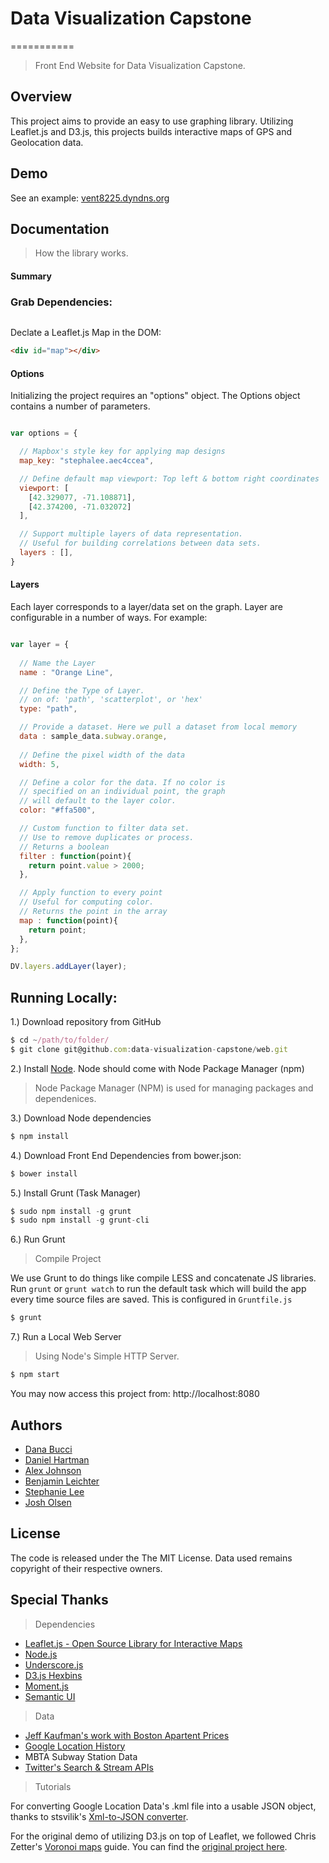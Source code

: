 # Data Visualization Capstone

===========

> Front End Website for Data Visualization Capstone.


Overview
---

This project aims to provide an easy to use graphing library. Utilizing Leaflet.js and D3.js, this projects builds interactive maps of GPS and Geolocation data.

Demo
---
See an example: [vent8225.dyndns.org](http://vent8225.dyndns.org)

Documentation
---

> How the library works.

#### Summary

### Grab Dependencies:

```javascript

```

Declate a Leaflet.js Map in the DOM:

```html
<div id="map"></div>
```

#### Options

Initializing the project requires an "options" object. The Options object contains a number of parameters.

```javascript

var options = {

  // Mapbox's style key for applying map designs
  map_key: "stephalee.aec4ccea",

  // Define default map viewport: Top left & bottom right coordinates
  viewport: [
    [42.329077, -71.108871],
    [42.374200, -71.032072]
  ],

  // Support multiple layers of data representation.
  // Useful for building correlations between data sets.
  layers : [],
}

```

#### Layers

Each layer corresponds to a layer/data set on the graph. Layer are configurable in a number of ways. For example:

```javascript

var layer = {
  
  // Name the Layer
  name : "Orange Line",

  // Define the Type of Layer.
  // on of: 'path', 'scatterplot', or 'hex'
  type: "path",

  // Provide a dataset. Here we pull a dataset from local memory
  data : sample_data.subway.orange,
  
  // Define the pixel width of the data
  width: 5,

  // Define a color for the data. If no color is
  // specified on an individual point, the graph
  // will default to the layer color.
  color: "#ffa500",

  // Custom function to filter data set.
  // Use to remove duplicates or process.
  // Returns a boolean
  filter : function(point){
    return point.value > 2000;
  },

  // Apply function to every point
  // Useful for computing color.
  // Returns the point in the array
  map : function(point){
    return point;
  },
};

DV.layers.addLayer(layer);

```

Running Locally:
----

1.) Download repository from GitHub

```javascript
$ cd ~/path/to/folder/
$ git clone git@github.com:data-visualization-capstone/web.git
```

2.) Install [Node](http://nodejs.org/download/). Node should come with Node Package Manager (npm)

> Node Package Manager (NPM) is used for managing packages and dependenices.

3.) Download Node dependencies

```javascript
$ npm install
```

4.) Download Front End Dependencies from bower.json:

```javascript
$ bower install
```

5.) Install Grunt (Task Manager)

```javascript
$ sudo npm install -g grunt
$ sudo npm install -g grunt-cli
```

6.) Run Grunt

> Compile Project

We use Grunt to do things like compile LESS and concatenate JS libraries. Run `grunt` or `grunt watch` to run the default task which will build the app every time source files are saved. This is configured in `Gruntfile.js`

```javascript
$ grunt
```

7.) Run a Local Web Server

> Using Node's Simple HTTP Server.

```javascript
$ npm start
```

You may now access this project from: http://localhost:8080

Authors
---
- [Dana Bucci]()
- [Daniel Hartman]()
- [Alex Johnson]()
- [Benjamin Leichter]()
- [Stephanie Lee]()
- [Josh Olsen]()

License
---

The code is released under the The MIT License. Data used remains copyright of their respective owners.

Special Thanks
---

> Dependencies

- [Leaflet.js - Open Source Library for Interactive Maps](leafletjs.com)
- [Node.js](http://nodejs.org/)
- [Underscore.js](http://underscorejs.org/)
- [D3.js Hexbins](https://github.com/d3/d3-plugins/tree/master/hexbin)
- [Moment.js](http://momentjs.com/)
- [Semantic UI](http://semantic-ui.com/)

> Data

- [Jeff Kaufman's work with Boston Apartent Prices](https://github.com/jeffkaufman/apartment_prices/)
- [Google Location History](https://maps.google.com/locationhistory/b/0)
- MBTA Subway Station Data
- [Twitter's Search & Stream APIs](https://dev.twitter.com/overview/documentation)

> Tutorials

For converting Google Location Data's .kml file into a usable JSON object, thanks to stsvilik's [Xml-to-JSON converter](https://github.com/stsvilik/Xml-to-JSON).

For the original demo of utilizing D3.js on top of Leaflet, we followed Chris Zetter's [Voronoi maps](http://chriszetter.com/blog/2014/06/14/visualising-supermarkets-with-a-voronoi-diagram/) guide. You can find the [original project here](https://github.com/zetter/voronoi-maps).
